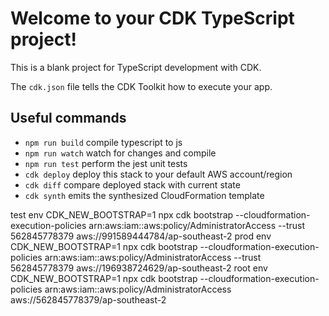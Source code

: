 # Welcome to your CDK TypeScript project!

This is a blank project for TypeScript development with CDK.

The `cdk.json` file tells the CDK Toolkit how to execute your app.

## Useful commands

 * `npm run build`   compile typescript to js
 * `npm run watch`   watch for changes and compile
 * `npm run test`    perform the jest unit tests
 * `cdk deploy`      deploy this stack to your default AWS account/region
 * `cdk diff`        compare deployed stack with current state
 * `cdk synth`       emits the synthesized CloudFormation template

test
env CDK_NEW_BOOTSTRAP=1 npx cdk bootstrap --cloudformation-execution-policies arn:aws:iam::aws:policy/AdministratorAccess  --trust 562845778379 aws://991589444784/ap-southeast-2
prod
env CDK_NEW_BOOTSTRAP=1 npx cdk bootstrap --cloudformation-execution-policies arn:aws:iam::aws:policy/AdministratorAccess  --trust 562845778379 aws://196938724629/ap-southeast-2
root
env CDK_NEW_BOOTSTRAP=1 npx cdk bootstrap --cloudformation-execution-policies arn:aws:iam::aws:policy/AdministratorAccess aws://562845778379/ap-southeast-2